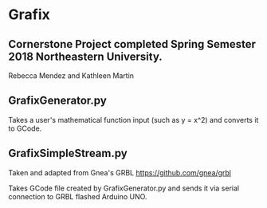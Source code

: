 # Grafix
Cornerstone Project completed Spring Semester 2018 Northeastern University.
-------------------------------------
Rebecca Mendez and Kathleen Martin

## GrafixGenerator.py
Takes a user's mathematical function input (such as y = x^2) and converts it to GCode.

## GrafixSimpleStream.py
Taken and adapted from Gnea's GRBL https://github.com/gnea/grbl

Takes GCode file created by GrafixGenerator.py and sends it via serial connection to GRBL flashed Arduino UNO.
